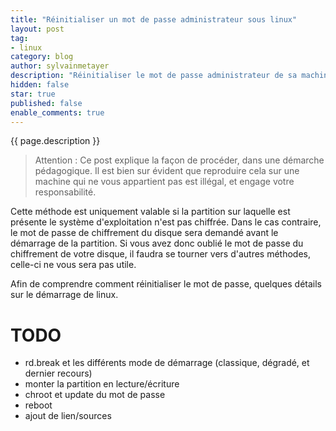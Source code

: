 ```yaml
---
title: "Réinitialiser un mot de passe administrateur sous linux"
layout: post
tag:
- linux
category: blog
author: sylvainmetayer
description: "Réinitialiser le mot de passe administrateur de sa machine Linux peut parfois être nécessaire, dans le cas d'un oubli par exemple."
hidden: false
star: true
published: false
enable_comments: true
---
```


{{ page.description }}

> Attention : Ce post explique la façon de procéder, dans une démarche pédagogique. Il est bien sur évident que reproduire cela sur une machine qui ne vous appartient pas est illégal, et engage votre responsabilité.

Cette méthode est uniquement valable si la partition sur laquelle est présente le système d'exploitation n'est pas chiffrée. Dans le cas contraire, le mot de passe de chiffrement du disque sera demandé avant le démarrage de la partition. Si vous avez donc oublié le mot de passe du chiffrement de votre disque, il faudra se tourner vers d'autres méthodes, celle-ci ne vous sera pas utile.

Afin de comprendre comment réinitialiser le mot de passe, quelques détails sur le démarrage de linux.

# TODO

- rd.break et les différents mode de démarrage (classique, dégradé, et dernier recours)
- monter la partition en lecture/écriture
- chroot et update du mot de passe
- reboot
- ajout de lien/sources
